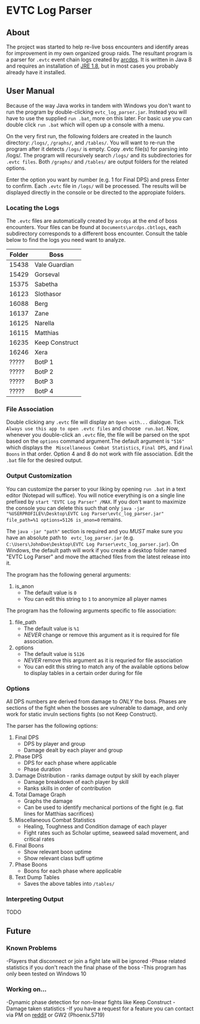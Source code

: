 # EVTC Log Parser #

## About ##

The project was started to help re-live boss encounters and identify areas for improvement in my own organized group raids. The resultant program is a parser for ` .evtc ` event chain logs created by [arcdps](https://www.deltaconnected.com/arcdps/).
It is written in Java 8 and requires an installation of [JRE 1.8](https://www.java.com/en/download/), but in most cases you probably already have it installed.

## User Manual ##

Because of the way Java works in tandem with Windows you don't want to run the program by double-clicking ` evtc_log_parser.jar `. Instead you will have to use the supplied `run .bat`, more on this later. For basic use you can double click `run .bat` which will open up a console with a menu.

On the very first run, the following folders are created in the launch directory: `/logs/`, `/graphs/`, and `/tables/`. You will want to re-run the program after it detects `/logs/` is empty. Copy .evtc file(s) for parsing into /logs/. The program will recursively search `/logs/` and its subdirectories for `.evtc files`. Both `/graphs/` and `/tables/` are output folders for the related options.

Enter the option you want by number (e.g. 1 for Final DPS) and press Enter to confirm. Each  ` .evtc ` file in `/logs/` will be processed. The results will be displayed directly in the console or be directed to the appropiate folders.

### Locating the Logs ###

The ` .evtc ` files are automatically created by ` arcdps ` at the end of boss encounters.
Your files can be found at ` Documents\arcdps.cbtlogs `, each subdirectory corresponds to a different boss encounter.
Consult the table below to find the logs you need want to analyze.


| Folder        | Boss           |
| ------------- |----------------|
| 15438         | Vale Guardian  |
| 15429         | Gorseval       |
| 15375         | Sabetha        |
| 16123         | Slothasor      |
| 16088         | Berg           |
| 16137         | Zane           |
| 16125         | Narella        | 
| 16115         | Matthias       |
| 16235         | Keep Construct |
| 16246         | Xera           |
| ?????         | BotP 1         |
| ?????         | BotP 2         |
| ?????         | BotP 3         |
| ?????         | BotP 4         |

### File Association ###

Double clicking any ` .evtc ` file will display an ` Open with... ` dialogue. Tick ` Always use this app to open .evtc files` and choose ` run.bat`. Now, whenever you double-click an ` .evtc ` file, the file will be parsed on the spot based on the `options` command argument.The default argument is  ` "516" ` which displays the ` Miscellaneous Combat Statistics`, ` Final DPS `, and ` Final Boons ` in that order. Option 4 and 8 do not work with file association. Edit the  ` .bat ` file for the desired output.

### Output Customization ###

You can customize the parser to your liking by opening `run .bat` in a text editor (Notepad will suffice).
You will notice everything is on a single line prefixed by ` start "EVTC Log Parser" /MAX `. If you don't want to maximize the console you can delete this such that only ` java -jar "%USERPROFILE%\Desktop\EVTC Log Parser\evtc_log_parser.jar" file_path=%1 options=5126 is_anon=0 ` remains.

The `java -jar "path"` section is required and you *MUST* make sure you have an absolute path to ` evtc_log_parser.jar` (e.g. `C:\Users\JohnDoe\Desktop\EVTC Log Parser\evtc_log_parser.jar`). On Windows, the default path will work if you create a desktop folder named "EVTC Log Parser" and move the attached files from the latest release into it.

The program has the following general arguments: 

1. is_anon
    * The default value is `0`
    * You can edit this string to `1` to anonymize all player names

The program has the following arguments specific to file association:

1. file_path
    * The default value is `%1`
    * *NEVER* change or remove this argument as it is required for file association.
2. options
    * The default value is `5126`
    * *NEVER* remove this argument as it is requried for file association
    * You can edit this string to match any of the available options below to display tables in a certain order during for file
   

### Options ###

All DPS numbers are derived from damage to *ONLY* the boss. Phases are sections of the fight when the bosses are vulnerable to damage, and only work for static invuln sections fights (so not Keep Construct).

The parser has the following options:

1. Final DPS
    * DPS by player and group
    * Damage dealt by each player and group
2. Phase DPS
    * DPS for each phase where applicable
    * Phase duration
3. Damage Distribution - ranks damage output by skill by each player
    * Damage breakdown of each player by skill
    * Ranks skills in order of contribution
4. Total Damage Graph
    * Graphs the damage
    * Can be used to identify mechanical portions of the fight (e.g. flat lines for Matthias sacrifices)
5. Miscellaneous Combat Statistics
    * Healing, Toughness and Condition damage of each player
    * Fight rates such as Scholar uptime, seaweed salad movement, and critical rates
6. Final Boons
    * Show relevant boon uptime
    * Show relevant class buff uptime
7. Phase Boons
    * Boons for each phase where applicable
8. Text Dump Tables
    * Saves the above tables into ` /tables/ `

### Interpreting Output ###

TODO

## Future ##

### Known Problems ###

-Players that disconnect or join a fight late will be ignored
-Phase related statistics if you don't reach the final phase of the boss
-This program has only been tested on Windows 10

### Working on... ###

-Dynamic phase detection for non-linear fights like Keep Construct 
-Damage taken statistics
-If you have a request for a feature you can contact via PM on [reddit](https://www.reddit.com/user/ghandi-gandhi) or GW2 (Phoenix.5719)
